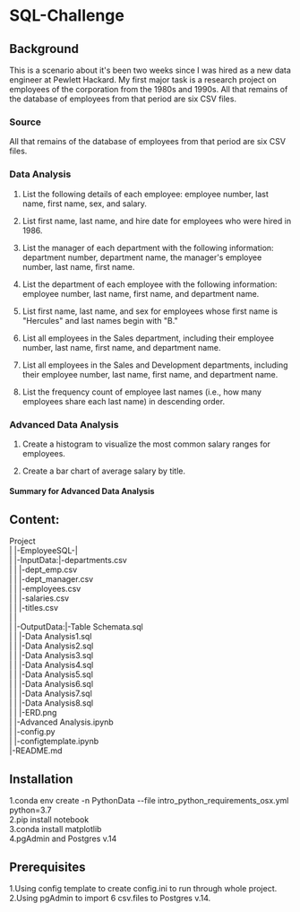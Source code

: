 # SQL-Challenge


## Background
This is a scenario about it's been two weeks since I was hired as a new data engineer at Pewlett Hackard. My first major task is a research project on employees of the corporation from the 1980s and 1990s. All that remains of the database of employees from that period are six CSV files.  


### Source

All that remains of the database of employees from that period are six CSV files.  


### Data Analysis

1. List the following details of each employee: employee number, last name, first name, sex, and salary.  
 
2. List first name, last name, and hire date for employees who were hired in 1986.  

3. List the manager of each department with the following information: department number, department name, the manager's employee number, last name, first name.  

4. List the department of each employee with the following information: employee number, last name, first name, and department name.  
 
5. List first name, last name, and sex for employees whose first name is "Hercules" and last names begin with "B."  

6. List all employees in the Sales department, including their employee number, last name, first name, and department name.  

7. List all employees in the Sales and Development departments, including their employee number, last name, first name, and department name.  

8. List the frequency count of employee last names (i.e., how many employees share each last name) in descending order.  

### Advanced Data Analysis

1. Create a histogram to visualize the most common salary ranges for employees.  

2. Create a bar chart of average salary by title.  

#### Summary for Advanced Data Analysis




## Content:
Project  
|
|-EmployeeSQL-|  
|             |-InputData:|-departments.csv  
|             |           |-dept_emp.csv  
|             |           |-dept_manager.csv  
|             |           |-employees.csv  
|             |           |-salaries.csv  
|             |           |-titles.csv  
|             |  
|             |-OutputData:|-Table Schemata.sql  
|             |            |-Data Analysis1.sql  
|             |            |-Data Analysis2.sql  
|             |            |-Data Analysis3.sql  
|             |            |-Data Analysis4.sql  
|             |            |-Data Analysis5.sql  
|             |            |-Data Analysis6.sql  
|             |            |-Data Analysis7.sql  
|             |            |-Data Analysis8.sql  
|             |            |-ERD.png  
|             |-Advanced Analysis.ipynb  
|             |-config.py  
|             |-configtemplate.ipynb  
|-README.md  

## Installation
1.conda env create -n PythonData --file intro_python_requirements_osx.yml python=3.7  
2.pip install notebook  
3.conda install matplotlib  
4.pgAdmin and Postgres v.14  

## Prerequisites
1.Using config template to create config.ini to run through whole project.  
2.Using pgAdmin to import 6 csv.files to Postgres v.14.   




